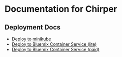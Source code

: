 # Documentation for Chirper

## Deployment Docs

* [Deploy to minikube](deploy-to-minikube.md)
* [Deploy to Bluemix Container Service (lite)](deploy-to-bks-lite.md)
* [Deploy to Bluemix Container Service (paid)](deploy-to-bks-paid.md)
